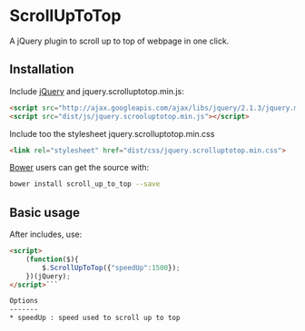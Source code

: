 ScrollUpToTop
=============

A jQuery plugin to scroll up to top of webpage in one click.

Installation
------------
Include [jQuery](http://ajax.googleapis.com/ajax/libs/jquery/2.1.3/jquery.min.js) and jquery.scrolluptotop.min.js: 
```html
<script src="http://ajax.googleapis.com/ajax/libs/jquery/2.1.3/jquery.min.js"></script>
<script src="dist/js/jquery.scrooluptotop.min.js"></script>
```

Include too the stylesheet jquery.scrolluptotop.min.css
```html
<link rel="stylesheet" href="dist/css/jquery.scrolluptotop.min.css">
```

[Bower](https://github.com/bower/bower) users can get the source with:
```sh
bower install scroll_up_to_top --save
```

Basic usage
-----------
After includes, use:
```html
<script>
    (function($){
        $.ScrollUpToTop({"speedUp":1500});
    })(jQuery);
</script>```

Options
-------
* speedUp : speed used to scroll up to top